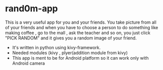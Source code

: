 # rand0m-app
This is a very useful app for you and your friends. You take picture from all of your friends and when you have to choose a person to do something like making coffee , go to the mall , ask the teacher and so on, you just click "PICK RANDOM" and it gives you a random image of your friend.

* It's written in python using kivy-framework.
* Needed modules (kivy , plyer(addition module from kivy)
* This app is ment to be for Android platform so it can work only with Android camera
